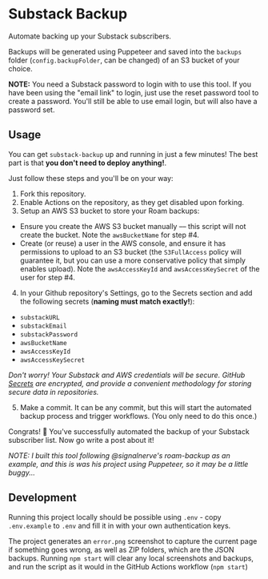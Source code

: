 # Substack Backup

Automate backing up your Substack subscribers.

Backups will be generated using Puppeteer and saved into the `backups` folder (`config.backupFolder`, can be changed) of an S3 bucket of your choice.

**NOTE:** You need a Substack password to login with to use this tool. If you have been using the "email link" to login, just use the reset password tool to create a password. You'll still be able to use email login, but will also have a password set.

## Usage

You can get `substack-backup` up and running in just a few minutes! The best part is that **you don't need to deploy anything!**.

Just follow these steps and you'll be on your way:

1. Fork this repository.
2. Enable Actions on the repository, as they get disabled upon forking.
3. Setup an AWS S3 bucket to store your Roam backups:

- Ensure you create the AWS S3 bucket manually –– this script will not create the bucket. Note the `awsBucketName` for step #4.
- Create (or reuse) a user in the AWS console, and ensure it has permissions to upload to an S3 bucket (the `S3FullAccess` policy will guarantee it, but you can use a more conservative policy that simply enables upload). Note the `awsAccessKeyId` and `awsAccessKeySecret` of the user for step #4.

4. In your Github repository's Settings, go to the Secrets section and add the following secrets (**naming must match exactly!**):

- `substackURL`
- `substackEmail`
- `substackPassword`
- `awsBucketName`
- `awsAccessKeyId`
- `awsAccessKeySecret`

_Don't worry! Your Substack and AWS credentials will be secure. GitHub [Secrets](https://help.github.com/en/actions/configuring-and-managing-workflows/creating-and-storing-encrypted-secrets) are encrypted, and provide a convenient methodology for storing secure data in repositories._

5. Make a commit. It can be any commit, but this will start the automated backup process and trigger workflows. (You only need to do this once.)

Congrats! 🎉 You've successfully automated the backup of your Substack subscriber list. Now go write a post about it!

_NOTE: I built this tool following @signalnerve's roam-backup as an example, and this is was his project using Puppeteer, so it may be a little buggy..._

## Development

Running this project locally should be possible using `.env` - copy `.env.example` to `.env` and fill it in with your own authentication keys.

The project generates an `error.png` screenshot to capture the current page if something goes wrong, as well as ZIP folders, which are the JSON backups. Running `npm start` will clear any local screenshots and backups, and run the script as it would in the GitHub Actions workflow (`npm start`)
